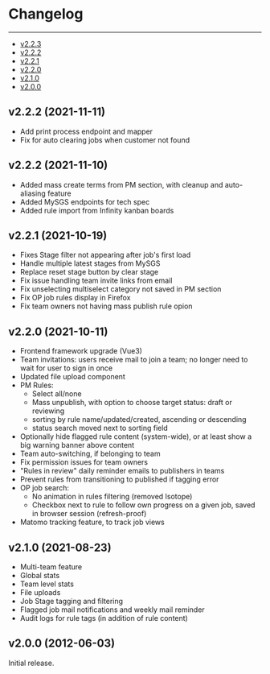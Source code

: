# Changelog

---
- [v2.2.3](#v2.2.3)
- [v2.2.2](#v2.2.2)
- [v2.2.1](#v2.2.1)
- [v2.2.0](#v2.2.0)
- [v2.1.0](#v2.1.0)
- [v2.0.0](#v2.0.0)

<a name="v2.2.3"></a>
## v2.2.2 (2021-11-11)
- Add print process endpoint and mapper
- Fix for auto clearing jobs when customer not found
  
<a name="v2.2.2"></a>
## v2.2.2 (2021-11-10)
- Added mass create terms from PM section, with cleanup and auto-aliasing feature
- Added MySGS endpoints for tech spec
- Added rule import from Infinity kanban boards

<a name="v2.2.1"></a>
## v2.2.1 (2021-10-19)
- Fixes Stage filter not appearing after job's first load
- Handle multiple latest stages from MySGS
- Replace reset stage button by clear stage
- Fix issue handling team invite links from email
- Fix unselecting multiselect category not saved in PM section
- Fix OP job rules display in Firefox
- Fix team owners not having mass publish rule opion


<a name="v2.2.0"></a>
## v2.2.0 (2021-10-11)
- Frontend framework upgrade (Vue3)
- Team invitations: users receive mail to join a team; no longer need to wait for user to sign in once
- Updated file upload component
- PM Rules:
    - Select all/none
    - Mass unpublish, with option to choose target status: draft or reviewing
    - sorting by rule name/updated/created, ascending or descending
    - status search moved next to sorting field
- Optionally hide flagged rule content (system-wide), or at least show a big warning banner above content
- Team auto-switching, if belonging to team
- Fix permission issues for team owners
- "Rules in review" daily reminder emails to publishers in teams
- Prevent rules from transitioning to published if tagging error
- OP job search:
    - No animation in rules filtering (removed Isotope)
    - Checkbox next to rule to follow own progress on a given job, saved in browser session (refresh-proof)
- Matomo tracking feature, to track job views


<a name="v2.1.0"></a>
## v2.1.0 (2021-08-23)
- Multi-team feature
- Global stats
- Team level stats
- File uploads
- Job Stage tagging and filtering
- Flagged job mail notifications and weekly mail reminder
- Audit logs for rule tags (in addition of rule content)

<a name="v2.0.0"></a>
## v2.0.0 (2012-06-03)
Initial release.
